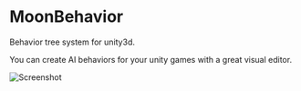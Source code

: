 # MoonBehavior

Behavior tree system for unity3d.

You can create AI behaviors for your unity games with a great visual editor.

![Screenshot](https://github.com/pedro15/MoonBehavior/raw/master/Images/ScreenShot.PNG)